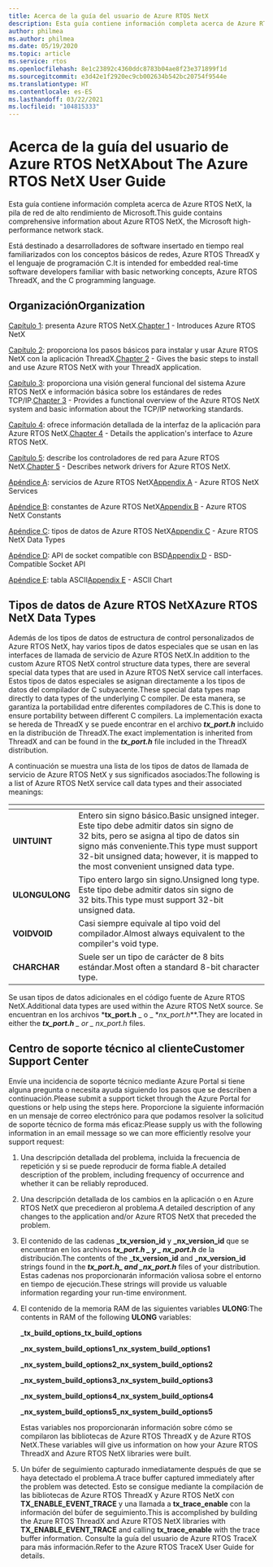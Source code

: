 ```yaml
---
title: Acerca de la guía del usuario de Azure RTOS NetX
description: Esta guía contiene información completa acerca de Azure RTOS NetX, la pila de red de alto rendimiento de Microsoft.
author: philmea
ms.author: philmea
ms.date: 05/19/2020
ms.topic: article
ms.service: rtos
ms.openlocfilehash: 8e1c23892c4360ddc8783b04ae8f23e371899f1d
ms.sourcegitcommit: e3d42e1f2920ec9cb002634b542bc20754f9544e
ms.translationtype: HT
ms.contentlocale: es-ES
ms.lasthandoff: 03/22/2021
ms.locfileid: "104815333"
---
```

# <a name="about-the-azure-rtos-netx-user-guide"></a><span data-ttu-id="593d0-103">Acerca de la guía del usuario de Azure RTOS NetX</span><span class="sxs-lookup"><span data-stu-id="593d0-103">About The Azure RTOS NetX User Guide</span></span>

<span data-ttu-id="593d0-104">Esta guía contiene información completa acerca de Azure RTOS NetX, la pila de red de alto rendimiento de Microsoft.</span><span class="sxs-lookup"><span data-stu-id="593d0-104">This guide contains comprehensive information about Azure RTOS NetX, the Microsoft high-performance network stack.</span></span>

<span data-ttu-id="593d0-105">Está destinado a desarrolladores de software insertado en tiempo real familiarizados con los conceptos básicos de redes, Azure RTOS ThreadX y el lenguaje de programación C.</span><span class="sxs-lookup"><span data-stu-id="593d0-105">It is intended for embedded real-time software developers familiar with basic networking concepts, Azure RTOS ThreadX, and the C programming language.</span></span>

## <a name="organization"></a><span data-ttu-id="593d0-106">Organización</span><span class="sxs-lookup"><span data-stu-id="593d0-106">Organization</span></span>

<span data-ttu-id="593d0-107">[Capítulo 1](chapter1.md): presenta Azure RTOS NetX.</span><span class="sxs-lookup"><span data-stu-id="593d0-107">[Chapter 1](chapter1.md) - Introduces Azure RTOS NetX</span></span>

<span data-ttu-id="593d0-108">[Capítulo 2](chapter2.md): proporciona los pasos básicos para instalar y usar Azure RTOS NetX con la aplicación ThreadX.</span><span class="sxs-lookup"><span data-stu-id="593d0-108">[Chapter 2](chapter2.md) - Gives the basic steps to install and use Azure RTOS NetX with your ThreadX application.</span></span>

<span data-ttu-id="593d0-109">[Capítulo 3](chapter3.md): proporciona una visión general funcional del sistema Azure RTOS NetX e información básica sobre los estándares de redes TCP/IP.</span><span class="sxs-lookup"><span data-stu-id="593d0-109">[Chapter 3](chapter3.md) - Provides a functional overview of the Azure RTOS NetX system and basic information about the TCP/IP networking standards.</span></span>

<span data-ttu-id="593d0-110">[Capítulo 4](chapter4.md): ofrece información detallada de la interfaz de la aplicación para Azure RTOS NetX.</span><span class="sxs-lookup"><span data-stu-id="593d0-110">[Chapter 4](chapter4.md) - Details the application's interface to Azure RTOS NetX.</span></span>

<span data-ttu-id="593d0-111">[Capítulo 5](chapter5.md): describe los controladores de red para Azure RTOS NetX.</span><span class="sxs-lookup"><span data-stu-id="593d0-111">[Chapter 5](chapter5.md) - Describes network drivers for Azure RTOS NetX.</span></span>

<span data-ttu-id="593d0-112">[Apéndice A](appendix-a.md): servicios de Azure RTOS NetX</span><span class="sxs-lookup"><span data-stu-id="593d0-112">[Appendix A](appendix-a.md) - Azure RTOS NetX Services</span></span>

<span data-ttu-id="593d0-113">[Apéndice B](appendix-b.md): constantes de Azure RTOS NetX</span><span class="sxs-lookup"><span data-stu-id="593d0-113">[Appendix B](appendix-b.md) - Azure RTOS NetX Constants</span></span>

<span data-ttu-id="593d0-114">[Apéndice C](appendix-c.md): tipos de datos de Azure RTOS NetX</span><span class="sxs-lookup"><span data-stu-id="593d0-114">[Appendix C](appendix-c.md) - Azure RTOS NetX Data Types</span></span>

<span data-ttu-id="593d0-115">[Apéndice D](appendix-d.md): API de socket compatible con BSD</span><span class="sxs-lookup"><span data-stu-id="593d0-115">[Appendix D](appendix-d.md) - BSD-Compatible Socket API</span></span>

<span data-ttu-id="593d0-116">[Apéndice E](appendix-e.md): tabla ASCII</span><span class="sxs-lookup"><span data-stu-id="593d0-116">[Appendix E](appendix-e.md) - ASCII Chart</span></span>

## <a name="azure-rtos-netx-data-types"></a><span data-ttu-id="593d0-117">Tipos de datos de Azure RTOS NetX</span><span class="sxs-lookup"><span data-stu-id="593d0-117">Azure RTOS NetX Data Types</span></span>

<span data-ttu-id="593d0-118">Además de los tipos de datos de estructura de control personalizados de Azure RTOS NetX, hay varios tipos de datos especiales que se usan en las interfaces de llamada de servicio de Azure RTOS NetX.</span><span class="sxs-lookup"><span data-stu-id="593d0-118">In addition to the custom Azure RTOS NetX control structure data types, there are several special data types that are used in Azure RTOS NetX service call interfaces.</span></span> <span data-ttu-id="593d0-119">Estos tipos de datos especiales se asignan directamente a los tipos de datos del compilador de C subyacente.</span><span class="sxs-lookup"><span data-stu-id="593d0-119">These special data types map directly to data types of the underlying C compiler.</span></span> <span data-ttu-id="593d0-120">De esta manera, se garantiza la portabilidad entre diferentes compiladores de C.</span><span class="sxs-lookup"><span data-stu-id="593d0-120">This is done to ensure portability between different C compilers.</span></span> <span data-ttu-id="593d0-121">La implementación exacta se hereda de ThreadX y se puede encontrar en el archivo ***tx_port.h*** incluido en la distribución de ThreadX.</span><span class="sxs-lookup"><span data-stu-id="593d0-121">The exact implementation is inherited from ThreadX and can be found in the ***tx_port.h*** file included in the ThreadX distribution.</span></span>

<span data-ttu-id="593d0-122">A continuación se muestra una lista de los tipos de datos de llamada de servicio de Azure RTOS NetX y sus significados asociados:</span><span class="sxs-lookup"><span data-stu-id="593d0-122">The following is a list of Azure RTOS NetX service call data types and their associated meanings:</span></span>

| <!-- -->    | <!-- -->    |
| --------- | ------------------------------------------------------------------------------------------------------------------------------------- |
| <span data-ttu-id="593d0-123">**UINT**</span><span class="sxs-lookup"><span data-stu-id="593d0-123">**UINT**</span></span>  | <span data-ttu-id="593d0-124">Entero sin signo básico.</span><span class="sxs-lookup"><span data-stu-id="593d0-124">Basic unsigned integer.</span></span> <span data-ttu-id="593d0-125">Este tipo debe admitir datos sin signo de 32 bits, pero se asigna al tipo de datos sin signo más conveniente.</span><span class="sxs-lookup"><span data-stu-id="593d0-125">This type must support 32-bit unsigned data; however, it is mapped to the most convenient unsigned data type.</span></span> |
| <span data-ttu-id="593d0-126">**ULONG**</span><span class="sxs-lookup"><span data-stu-id="593d0-126">**ULONG**</span></span> | <span data-ttu-id="593d0-127">Tipo entero largo sin signo.</span><span class="sxs-lookup"><span data-stu-id="593d0-127">Unsigned long type.</span></span> <span data-ttu-id="593d0-128">Este tipo debe admitir datos sin signo de 32 bits.</span><span class="sxs-lookup"><span data-stu-id="593d0-128">This type must support 32-bit unsigned data.</span></span>                                                                      |
| <span data-ttu-id="593d0-129">**VOID**</span><span class="sxs-lookup"><span data-stu-id="593d0-129">**VOID**</span></span>  | <span data-ttu-id="593d0-130">Casi siempre equivale al tipo void del compilador.</span><span class="sxs-lookup"><span data-stu-id="593d0-130">Almost always equivalent to the compiler's void type.</span></span>                                                                                 |
| <span data-ttu-id="593d0-131">**CHAR**</span><span class="sxs-lookup"><span data-stu-id="593d0-131">**CHAR**</span></span>  | <span data-ttu-id="593d0-132">Suele ser un tipo de carácter de 8 bits estándar.</span><span class="sxs-lookup"><span data-stu-id="593d0-132">Most often a standard 8-bit character type.</span></span>                                                                                           |

<span data-ttu-id="593d0-133">Se usan tipos de datos adicionales en el código fuente de Azure RTOS NetX.</span><span class="sxs-lookup"><span data-stu-id="593d0-133">Additional data types are used within the Azure RTOS NetX source.</span></span> <span data-ttu-id="593d0-134">Se encuentran en los archivos \***tx_port.h** _ o _ \*_nx_port.h_\*\*.</span><span class="sxs-lookup"><span data-stu-id="593d0-134">They are located in either the ***tx_port.h** _ or _ *_nx_port.h_** files.</span></span>

## <a name="customer-support-center"></a><span data-ttu-id="593d0-135">Centro de soporte técnico al cliente</span><span class="sxs-lookup"><span data-stu-id="593d0-135">Customer Support Center</span></span>

<span data-ttu-id="593d0-136">Envíe una incidencia de soporte técnico mediante Azure Portal si tiene alguna pregunta o necesita ayuda siguiendo los pasos que se describen a continuación.</span><span class="sxs-lookup"><span data-stu-id="593d0-136">Please submit a support ticket through the Azure Portal for questions or help using the steps here.</span></span> <span data-ttu-id="593d0-137">Proporcione la siguiente información en un mensaje de correo electrónico para que podamos resolver la solicitud de soporte técnico de forma más eficaz:</span><span class="sxs-lookup"><span data-stu-id="593d0-137">Please supply us with the following information in an email message so we can more efficiently resolve your support request:</span></span>

1. <span data-ttu-id="593d0-138">Una descripción detallada del problema, incluida la frecuencia de repetición y si se puede reproducir de forma fiable.</span><span class="sxs-lookup"><span data-stu-id="593d0-138">A detailed description of the problem, including frequency of occurrence and whether it can be reliably reproduced.</span></span>

2. <span data-ttu-id="593d0-139">Una descripción detallada de los cambios en la aplicación o en Azure RTOS NetX que precedieron al problema.</span><span class="sxs-lookup"><span data-stu-id="593d0-139">A detailed description of any changes to the application and/or Azure RTOS NetX that preceded the problem.</span></span>

3. <span data-ttu-id="593d0-140">El contenido de las cadenas **_tx_version_id** y **_nx_version_id** que se encuentran en los archivos **_tx_port.h_ *_ y _* _nx_port.h_** de la distribución.</span><span class="sxs-lookup"><span data-stu-id="593d0-140">The contents of the **_tx_version_id** and **_nx_version_id** strings found in the **_tx_port.h_*_ and _*_nx_port.h_** files of your distribution.</span></span> <span data-ttu-id="593d0-141">Estas cadenas nos proporcionarán información valiosa sobre el entorno en tiempo de ejecución.</span><span class="sxs-lookup"><span data-stu-id="593d0-141">These strings will provide us valuable information regarding your run-time environment.</span></span>

4. <span data-ttu-id="593d0-142">El contenido de la memoria RAM de las siguientes variables **ULONG**:</span><span class="sxs-lookup"><span data-stu-id="593d0-142">The contents in RAM of the following **ULONG** variables:</span></span>

    <span data-ttu-id="593d0-143">**_tx_build_options**</span><span class="sxs-lookup"><span data-stu-id="593d0-143">**_tx_build_options**</span></span>

    <span data-ttu-id="593d0-144">**_nx_system_build_options1**</span><span class="sxs-lookup"><span data-stu-id="593d0-144">**_nx_system_build_options1**</span></span>

    <span data-ttu-id="593d0-145">**_nx_system_build_options2**</span><span class="sxs-lookup"><span data-stu-id="593d0-145">**_nx_system_build_options2**</span></span>

    <span data-ttu-id="593d0-146">**_nx_system_build_options3**</span><span class="sxs-lookup"><span data-stu-id="593d0-146">**_nx_system_build_options3**</span></span>

    <span data-ttu-id="593d0-147">**_nx_system_build_options4**</span><span class="sxs-lookup"><span data-stu-id="593d0-147">**_nx_system_build_options4**</span></span>

    <span data-ttu-id="593d0-148">**_nx_system_build_options5**</span><span class="sxs-lookup"><span data-stu-id="593d0-148">**_nx_system_build_options5**</span></span>

    <span data-ttu-id="593d0-149">Estas variables nos proporcionarán información sobre cómo se compilaron las bibliotecas de Azure RTOS ThreadX y de Azure RTOS NetX.</span><span class="sxs-lookup"><span data-stu-id="593d0-149">These variables will give us information on how your Azure RTOS ThreadX and Azure RTOS NetX libraries were built.</span></span>

5. <span data-ttu-id="593d0-150">Un búfer de seguimiento capturado inmediatamente después de que se haya detectado el problema.</span><span class="sxs-lookup"><span data-stu-id="593d0-150">A trace buffer captured immediately after the problem was detected.</span></span> <span data-ttu-id="593d0-151">Esto se consigue mediante la compilación de las bibliotecas de Azure RTOS ThreadX y Azure RTOS NetX con **TX_ENABLE_EVENT_TRACE** y una llamada a **tx_trace_enable** con la información del búfer de seguimiento.</span><span class="sxs-lookup"><span data-stu-id="593d0-151">This is accomplished by building the Azure RTOS ThreadX and Azure RTOS NetX libraries with **TX_ENABLE_EVENT_TRACE** and calling **tx_trace_enable** with the trace buffer information.</span></span> <span data-ttu-id="593d0-152">Consulte la guía del usuario de Azure RTOS TraceX para más información.</span><span class="sxs-lookup"><span data-stu-id="593d0-152">Refer to the Azure RTOS TraceX User Guide for details.</span></span>
